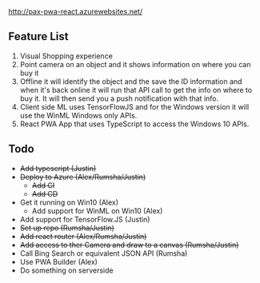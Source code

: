 http://pax-pwa-react.azurewebsites.net/

## Feature List

1. Visual Shopping experience
2. Point camera on an object and it shows information on where you can buy it
3. Offline it will identify the object and the save the ID information and when it's back online it will run that API call to get the info on where to buy it. It will then send you a push notification with that info.
4. Client side ML uses TensorFlowJS and for the Windows version it will use the WinML Windows only APIs.
5. React PWA App that uses TypeScript to access the Windows 10 APIs.

## Todo

* ~~Add typescript (Justin)~~
* ~~Deploy to Azure (Alex/Rumsha/Justin)~~
    * ~~Add CI~~
    * ~~Add CD~~
* Get it running on Win10 (Alex)
    * Add support for WinML on Win10 (Alex)
* Add support for TensorFlow.JS (Justin)
* ~~Set up repo (Rumsha/Justin)~~
* ~~Add react router (Alex/Rumsha/Justin)~~
* ~~Add access to ther Camera and draw to a canvas (Rumsha/Justin)~~
* Call Bing Search or equivalent JSON API (Rumsha)
* Use PWA Builder (Alex)
* Do something on serverside
